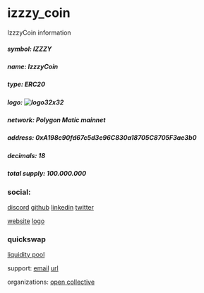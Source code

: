 # izzzy_coin
IzzzyCoin information 

##### symbol: IZZZY
##### name: IzzzyCoin
##### type: ERC20

##### logo: ![logo32x32](https://user-images.githubusercontent.com/52882128/175814022-41a6feb7-b474-47d3-bb92-6dd2c0c7e1f4.png)

##### network: Polygon Matic mainnet
##### address: 0xA198c90fd67c5d3e96C830a18705C8705F3ae3b0
##### decimals: 18
##### total supply: 100.000.000

### social: 
[discord](https://discord.gg/RMka34MTEC)
[github](https://github.com/izzzy-xyz)
[linkedin](https://www.linkedin.com/company/izzzy/)
[twitter](https://twitter.com/izzzy_xyz)

[website](https://izzzy.xyz/)
[logo](https://gateway.ipfscdn.io/ipfs/QmNQqBGZg9bAxNCgVaS9szy2NqiBva8mYmHwuEgA8pQK9B/0.png)

### quickswap
[liquidity pool](https://quickswap.exchange/#/add/ETH/0xA198c90fd67c5d3e96C830a18705C8705F3ae3b0)

support: 
[email](contact@izzzy.xyz)
[url](https://izzzy.xyz/)

organizations:
[open collective](https://opencollective.com/izzzyxyz)


